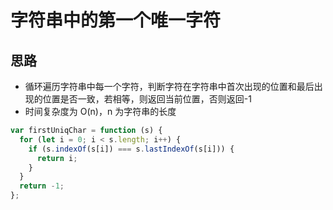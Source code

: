 # 字符串中的第一个唯一字符

## 思路

- 循环遍历字符串中每一个字符，判断字符在字符串中首次出现的位置和最后出现的位置是否一致，若相等，则返回当前位置，否则返回-1
- 时间复杂度为 O(n)，n 为字符串的长度

```js
var firstUniqChar = function (s) {
  for (let i = 0; i < s.length; i++) {
    if (s.indexOf(s[i]) === s.lastIndexOf(s[i])) {
      return i;
    }
  }
  return -1;
};
```

[](https://leetcode-cn.com/problems/first-unique-character-in-a-string)
